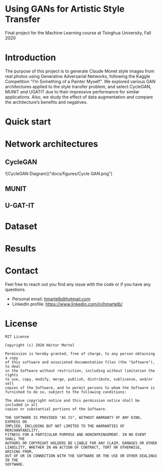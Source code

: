 # Using GANs for Artistic Style Transfer
Final project for the Machine Learning course at Tsinghua University, Fall 2020

# Introduction 

The purpose of this project is to generate Claude Monet style images from real
photos using Generative Adversarial Networks, following the Kaggle Competition
"I’m Something of a Painter Myself". We explored various GAN architectures
applied to the style transfer problem, and select CycleGAN, MUNIT and UGATIT
due to their impressive performance for similar applications. Also, we study the
effect of data augmentation and compare the architecture’s benefits and negatives.

# Quick start



# Network architectures

## CycleGAN

![CycleGAN Diagram]("docs/figures/Cycle GAN.png")

## MUNIT

## U-GAT-IT


# Dataset

# Results



# Contact 

Feel free to reach out you find any issue with the code or if you have any questions.

* Personal email: hmartelb@hotmail.com
* LinkedIn profile: https://www.linkedin.com/in/hmartelb/

# License 

```
MIT License

Copyright (c) 2020 Héctor Martel

Permission is hereby granted, free of charge, to any person obtaining a copy
of this software and associated documentation files (the "Software"), to deal
in the Software without restriction, including without limitation the rights
to use, copy, modify, merge, publish, distribute, sublicense, and/or sell
copies of the Software, and to permit persons to whom the Software is
furnished to do so, subject to the following conditions:

The above copyright notice and this permission notice shall be included in all
copies or substantial portions of the Software.

THE SOFTWARE IS PROVIDED "AS IS", WITHOUT WARRANTY OF ANY KIND, EXPRESS OR
IMPLIED, INCLUDING BUT NOT LIMITED TO THE WARRANTIES OF MERCHANTABILITY,
FITNESS FOR A PARTICULAR PURPOSE AND NONINFRINGEMENT. IN NO EVENT SHALL THE
AUTHORS OR COPYRIGHT HOLDERS BE LIABLE FOR ANY CLAIM, DAMAGES OR OTHER
LIABILITY, WHETHER IN AN ACTION OF CONTRACT, TORT OR OTHERWISE, ARISING FROM,
OUT OF OR IN CONNECTION WITH THE SOFTWARE OR THE USE OR OTHER DEALINGS IN THE
SOFTWARE.
```